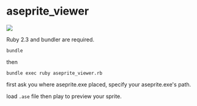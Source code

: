 # aseprite_viewer

![](http://aotak.me/files/spriteviewer.png)

Ruby 2.3 and bundler are required.

    bundle

then

    bundle exec ruby aseprite_viewer.rb

first ask you where aseprite.exe placed, specify your aseprite.exe's path.

load `.ase` file then play to preview your sprite.
